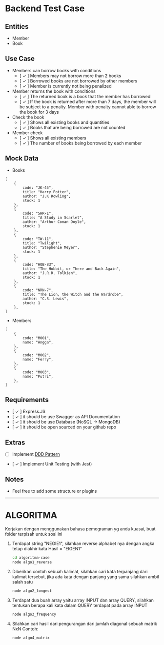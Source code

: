 # Backend Test Case

## Entities

- Member
- Book

## Use Case

- Members can borrow books with conditions
    - [ &check; ]  Members may not borrow more than 2 books
    - [ &check; ]  Borrowed books are not borrowed by other members
    - [ &check; ]  Member is currently not being penalized
- Member returns the book with conditions
    - [ &check; ]  The returned book is a book that the member has borrowed
    - [ &check; ]  If the book is returned after more than 7 days, the member will be subject to a penalty. Member with penalty cannot able to borrow the book for 3 days
- Check the book
    - [ &check; ]  Shows all existing books and quantities
    - [ &check; ]  Books that are being borrowed are not counted
- Member check
    - [ &check; ]  Shows all existing members
    - [ &check; ]  The number of books being borrowed by each member

## Mock Data

- Books

```tsx
[
    {
        code: "JK-45",
        title: "Harry Potter",
        author: "J.K Rowling",
        stock: 1
    },
    {
        code: "SHR-1",
        title: "A Study in Scarlet",
        author: "Arthur Conan Doyle",
        stock: 1
    },
    {
        code: "TW-11",
        title: "Twilight",
        author: "Stephenie Meyer",
        stock: 1
    },
    {
        code: "HOB-83",
        title: "The Hobbit, or There and Back Again",
        author: "J.R.R. Tolkien",
        stock: 1
    },
    {
        code: "NRN-7",
        title: "The Lion, the Witch and the Wardrobe",
        author: "C.S. Lewis",
        stock: 1
    },
]
```

- Members

```tsx
[
    {
        code: "M001",
        name: "Angga",
    },
    {
        code: "M002",
        name: "Ferry",
    },
    {
        code: "M003",
        name: "Putri",
    },
]
```

## Requirements

- [ &check; ]  Express.JS
- [ &check; ]  it should be use Swagger as API Documentation
- [ &check; ]  it should be use Database (NoSQL -> MongoDB)
- [ &check; ]  it should be open sourced on your github repo

## Extras

- [ ]  Implement [DDD Pattern]([https://khalilstemmler.com/articles/categories/domain-driven-design/](https://khalilstemmler.com/articles/categories/domain-driven-design/))
- [ &check; ]  Implement Unit Testing (with Jest)

## Notes
- Feel free to add some structure or plugins


------

# ALGORITMA
Kerjakan dengan menggunakan bahasa pemograman yg anda kuasai, buat folder terpisah untuk soal ini

1. Terdapat string "NEGIE1", silahkan reverse alphabet nya dengan angka tetap diakhir kata Hasil = "EIGEN1"
   ```bash
   cd algoritma-case
   node algo1_reverse
   ```

2. Diberikan contoh sebuah kalimat, silahkan cari kata terpanjang dari kalimat tersebut, jika ada kata dengan panjang yang sama silahkan ambil salah satu
   ```bash
   node algo2_longest
   ```

3. Terdapat dua buah array yaitu array INPUT dan array QUERY, silahkan tentukan berapa kali kata dalam QUERY terdapat pada array INPUT

   ```bash
   node algo3_frequency
   ```

4. Silahkan cari hasil dari pengurangan dari jumlah diagonal sebuah matrik NxN Contoh:
   ```bash
   node algo4_matrix
   ```